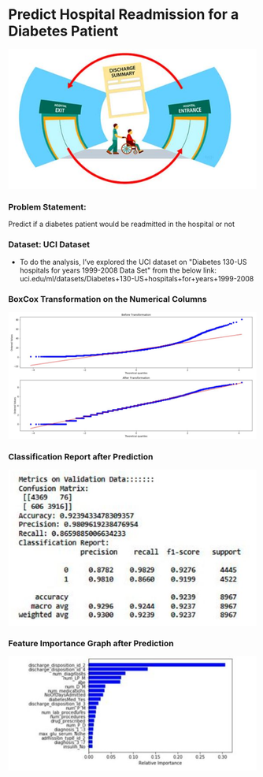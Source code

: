 # Predict Hospital Readmission for a Diabetes Patient
![DischargeSummary.JPG](/Images/DischargeSummary.JPG)


### Problem Statement: 
Predict if a diabetes patient would be readmitted in the hospital or not


### Dataset: UCI Dataset
* To do the analysis, I’ve explored the UCI dataset on "Diabetes 130-US hospitals for years 1999-2008 Data Set" from the below link:
uci.edu/ml/datasets/Diabetes+130-US+hospitals+for+years+1999-2008 


### BoxCox Transformation on the Numerical Columns
![BoxCoxTransformation.JPG](/Images/BoxCoxTransformation.JPG)


### Classification Report after Prediction
![Classification Report](/Images/ClassificationReport.JPG) 


### Feature Importance Graph after Prediction
![FeatureImportance.JPG](/Images/FeatureImportance.JPG)
